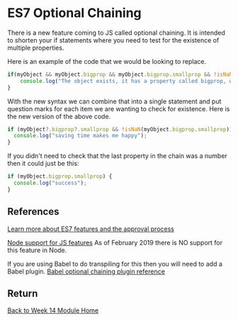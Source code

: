 # ES7 Optional Chaining

There is a new feature coming to JS called optional chaining. It is intended to shorten your if statements where you need to test for the existence of multiple properties.

Here is an example of the code that we would be looking to replace.

```js
if(myObject && myObject.bigprop && myObject.bigprop.smallprop && !isNaN(myObject.bigprop.smallprop) )
    console.log("The object exists, it has a property called bigprop, which in turn contains a property called smallprop, and smallprop is a number");
}
```

With the new syntax we can combine that into a single statement and put question marks for each item we are wanting to check for existence. Here is the new version of the above code.

```js
if (myObject?.bigprop?.smallprop && !isNaN(myObject.bigprop.smallprop)) {
  console.log("saving time makes me happy");
}
```

If you didn't need to check that the last property in the chain was a number then it could just be this:

```js
if (myObject.bigprop.smallprop) {
  console.log("success");
}
```

## References

[Learn more about ES7 features and the approval process](https://medium.freecodecamp.org/here-are-three-upcoming-changes-to-javascript-that-youll-love-387bce1bfb0b)

[Node support for JS features](https://node.green/) As of February 2019 there is NO support for this feature in Node.

If you are using Babel to do transpiling for this then you will need to add a Babel plugin. [Babel optional chaining plugin reference](https://babeljs.io/docs/en/babel-plugin-proposal-optional-chaining)

## Return

[Back to Week 14 Module Home](./README.md)
